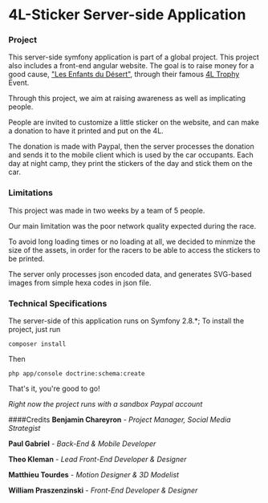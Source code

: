 # 4L-Sticker Server-side Application

### Project
This server-side symfony application is part of a global project. This project also includes a front-end angular website.
The goal is to raise money for a good cause, ["Les Enfants du Désert"](http://http://enfantsdudesert.org/), through their famous [4L Trophy](http://www.4ltrophy.com/) Event.

Through this project, we aim at raising awareness as well as implicating people.

People are invited to customize a little sticker on the website, and can make a donation to have it printed and put on the 4L.

The donation is made with Paypal, then the server processes the donation and sends it to the mobile client which is used by the car occupants. Each day at night camp, they print the stickers of the day and stick them on the car.

### Limitations
This project was made in two weeks by a team of 5 people.

Our main limitation was the poor network quality expected during the race.

To avoid long loading times or no loading at all, we decided to minmize the size of the assets, in order for the racers to be able to access the stickers to be printed.

The server only processes json encoded data, and generates SVG-based images from simple hexa codes in json file.


### Technical Specifications

The server-side of this application runs on Symfony 2.8.*; To install the project, just run

```
composer install
```
Then

```
php app/console doctrine:schema:create
```

That's it, you're good to go!

*Right now the project runs with a sandbox Paypal account*


####Credits
**Benjamin Chareyron** - *Project Manager, Social Media Strategist*

**Paul Gabriel** - *Back-End & Mobile Developer*

**Theo Kleman** - *Lead Front-End Developer & Designer*

**Matthieu Tourdes** - *Motion Designer & 3D Modelist*

**William Praszenzinski** - *Front-End Developer & Designer*
